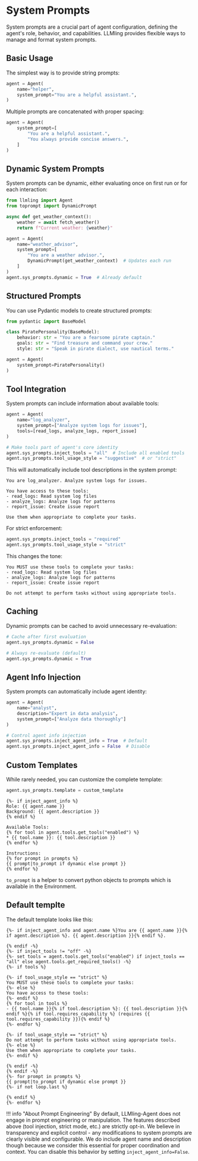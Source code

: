 # System Prompts

System prompts are a crucial part of agent configuration, defining the agent's role, behavior, and capabilities. LLMling provides flexible ways to manage and format system prompts.

## Basic Usage

The simplest way is to provide string prompts:

```python
agent = Agent(
    name="helper",
    system_prompt="You are a helpful assistant.",
)
```

Multiple prompts are concatenated with proper spacing:

```python
agent = Agent(
    system_prompt=[
        "You are a helpful assistant.",
        "You always provide concise answers.",
    ]
)
```

## Dynamic System Prompts

System prompts can be dynamic, either evaluating once on first run or for each interaction:

```python
from llmling import Agent
from toprompt import DynamicPrompt

async def get_weather_context():
    weather = await fetch_weather()
    return f"Current weather: {weather}"

agent = Agent(
    name="weather_advisor",
    system_prompt=[
        "You are a weather advisor.",
        DynamicPrompt(get_weather_context)  # Updates each run
    ]
)
agent.sys_prompts.dynamic = True  # Already default
```

## Structured Prompts

You can use Pydantic models to create structured prompts:

```python
from pydantic import BaseModel

class PiratePersonality(BaseModel):
    behavior: str = "You are a fearsome pirate captain."
    goals: str = "Find treasure and command your crew."
    style: str = "Speak in pirate dialect, use nautical terms."

agent = Agent(
    system_prompt=PiratePersonality()
)
```

## Tool Integration

System prompts can include information about available tools:

```python
agent = Agent(
    name="log_analyzer",
    system_prompt=["Analyze system logs for issues"],
    tools=[read_logs, analyze_logs, report_issue]
)

# Make tools part of agent's core identity
agent.sys_prompts.inject_tools = "all"  # Include all enabled tools
agent.sys_prompts.tool_usage_style = "suggestive"  # or "strict"
```

This will automatically include tool descriptions in the system prompt:
```
You are log_analyzer. Analyze system logs for issues.

You have access to these tools:
- read_logs: Read system log files
- analyze_logs: Analyze logs for patterns
- report_issue: Create issue report

Use them when appropriate to complete your tasks.
```

For strict enforcement:
```python
agent.sys_prompts.inject_tools = "required"
agent.sys_prompts.tool_usage_style = "strict"
```

This changes the tone:
```
You MUST use these tools to complete your tasks:
- read_logs: Read system log files
- analyze_logs: Analyze logs for patterns
- report_issue: Create issue report

Do not attempt to perform tasks without using appropriate tools.
```

## Caching

Dynamic prompts can be cached to avoid unnecessary re-evaluation:

```python
# Cache after first evaluation
agent.sys_prompts.dynamic = False

# Always re-evaluate (default)
agent.sys_prompts.dynamic = True
```

## Agent Info Injection

System prompts can automatically include agent identity:

```python
agent = Agent(
    name="analyst",
    description="Expert in data analysis",
    system_prompt=["Analyze data thoroughly"]
)

# Control agent info injection
agent.sys_prompts.inject_agent_info = True  # Default
agent.sys_prompts.inject_agent_info = False  # Disable
```

## Custom Templates

While rarely needed, you can customize the complete template:

```python
agent.sys_prompts.template = custom_template
```

```jinja2
{%- if inject_agent_info %}
Role: {{ agent.name }}
Background: {{ agent.description }}
{% endif %}

Available Tools:
{% for tool in agent.tools.get_tools("enabled") %}
* {{ tool.name }}: {{ tool.description }}
{% endfor %}

Instructions:
{% for prompt in prompts %}
{{ prompt|to_prompt if dynamic else prompt }}
{% endfor %}
```
`to_prompt` is a helper to convert python objects to prompts which is available in the Environment.


## Default templte

The default template looks like this:

```jinja2
{%- if inject_agent_info and agent.name %}You are {{ agent.name }}{% if agent.description %}. {{ agent.description }}{% endif %}.

{% endif -%}
{%- if inject_tools != "off" -%}
{%- set tools = agent.tools.get_tools("enabled") if inject_tools == "all" else agent.tools.get_required_tools() -%}
{%- if tools %}

{%- if tool_usage_style == "strict" %}
You MUST use these tools to complete your tasks:
{%- else %}
You have access to these tools:
{%- endif %}
{% for tool in tools %}
- {{ tool.name }}{% if tool.description %}: {{ tool.description }}{% endif %}{% if tool.requires_capability %} (requires {{ tool.requires_capability }}){% endif %}
{%- endfor %}

{%- if tool_usage_style == "strict" %}
Do not attempt to perform tasks without using appropriate tools.
{%- else %}
Use them when appropriate to complete your tasks.
{%- endif %}

{% endif -%}
{% endif -%}
{%- for prompt in prompts %}
{{ prompt|to_prompt if dynamic else prompt }}
{%- if not loop.last %}

{% endif %}
{%- endfor %}
```

!!! info "About Prompt Engineering"
    By default, LLMling-Agent does not engage in prompt engineering or manipulation. The features described
    above (tool injection, strict mode, etc.) are strictly opt-in. We believe in transparency and
    explicit control - any modifications to system prompts are clearly visible and configurable.
    We do include agent name and description though because we consider this essential
    for proper coordination and context. You can disable this behavior by setting `inject_agent_info=False`.
